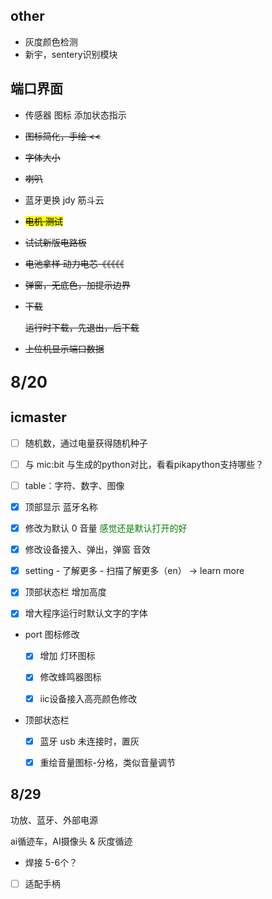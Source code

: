 ## other

- 灰度颜色检测
- 新宇，sentery识别模块







## 端口界面

- 传感器 图标 添加状态指示



- ~~图标简化，手绘 <<~~

- ~~字体大小~~

- ~~喇叭~~
- 蓝牙更换 jdy 筋斗云

- ~~<mark>电机 测试 </mark>~~

- ~~试试新版电路板~~

- ~~电池拿样 动力电芯《《《《《~~
- ~~弹窗，无底色，加提示边界~~



- ~~下载~~

  ~~运行时下载，先退出，后下载~~

- ~~上位机显示端口数据~~



## <big>8/20</big>

## icmaster

- [ ] 随机数，通过电量获得随机种子

- [ ] 与 mic:bit 与生成的python对比，看看pikapython支持哪些？

- [ ] table：字符、数字、图像

- [x] 顶部显示 蓝牙名称

- [x] 修改为默认 0 音量  <font color=green>感觉还是默认打开的好</font > 

- [x] 修改设备接入、弹出，弹窗 音效

- [x] setting \- 了解更多 - 扫描了解更多（en） -> learn more

- [x] 顶部状态栏 增加高度

- [x] 增大程序运行时默认文字的字体



- port 图标修改

  - [x] 增加 灯环图标
  - [x] 修改蜂鸣器图标
  - [x] iic设备接入高亮颜色修改

  

- 顶部状态栏
  - [x] 蓝牙 usb 未连接时，置灰
  - [x] 重绘音量图标-分格，类似音量调节  



## 8/29



功放、蓝牙、外部电源

ai循迹车，AI摄像头 & 灰度循迹


- 焊接 5-6个？
- [ ] 适配手柄









